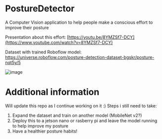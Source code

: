 # PostureDetector
A Computer Vision application to help people make a conscious effort to improve their posture

Presentation about this effort: [https://youtu.be/8YMZSf7-DCY](https://www.youtube.com/watch?v=8YMZSf7-DCY)

Dataset with trained Roboflow model: https://universe.roboflow.com/posture-detection-dataset-bgskr/posture-nqt5y/5

![image](https://user-images.githubusercontent.com/15019257/173214539-e40779b6-4893-4199-82b4-939fa1ed6487.png)


# Additional information
Will update this repo as I continue working on it :) 
Steps i still need to take:
1. Expand the dataset and train on another model (MobileNet v2?)
2. Deploy this to a jetson nano or rasberry pi and leave the model running to help improve my posture
3. Have a healthier posture habits!
